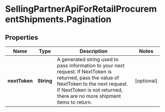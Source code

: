 # SellingPartnerApiForRetailProcurementShipments.Pagination

## Properties

Name | Type | Description | Notes
------------ | ------------- | ------------- | -------------
**nextToken** | **String** | A generated string used to pass information to your next request. If NextToken is returned, pass the value of NextToken to the next request. If NextToken is not returned, there are no more shipment items to return. | [optional] 


